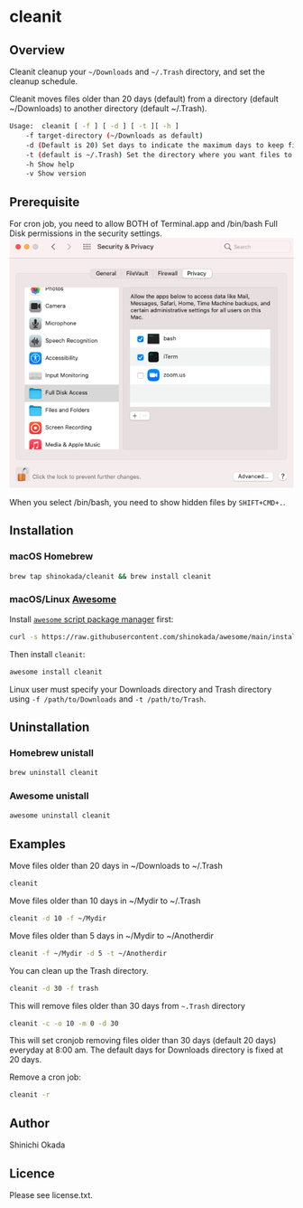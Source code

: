 # cleanit

## Overview

Cleanit cleanup your `~/Downloads` and `~/.Trash` directory, and set the cleanup schedule.

Cleanit moves files older than 20 days (default) from a directory (default ~/Downloads) to another directory (default ~/.Trash).

```sh
Usage:  cleanit [ -f ] [ -d ] [ -t ][ -h ]
    -f target-directory (~/Downloads as default) 
    -d (Default is 20) Set days to indicate the maximum days to keep files. 
    -t (default is ~/.Trash) Set the directory where you want files to move to. 
    -h Show help
    -v Show version
```

## Prerequisite

For cron job, you need to allow BOTH of Terminal.app and /bin/bash Full Disk permissions in the security settings. ![security](https://raw.githubusercontent.com/shinokada/cleanit/main/images/bash-full-disk-access.png)

When you select /bin/bash, you need to show hidden files by `SHIFT+CMD+.`.

## Installation

### macOS Homebrew

```sh
brew tap shinokada/cleanit && brew install cleanit
```

### macOS/Linux [Awesome](https://github.com/shinokada/awesome)

Install [`awesome` script package manager](https://github.com/shinokada/awesome) first:

```sh
curl -s https://raw.githubusercontent.com/shinokada/awesome/main/install | bash -s install
```

Then install `cleanit`:

```sh
awesome install cleanit
```

Linux user must specify your Downloads directory and Trash directory using `-f /path/to/Downloads` and `-t /path/to/Trash`.

## Uninstallation

### Homebrew unistall

```sh
brew uninstall cleanit
```

### Awesome unistall

```sh
awesome uninstall cleanit
```

## Examples

Move files older than 20 days in ~/Downloads to ~/.Trash

```sh
cleanit
```

Move files older than 10 days in ~/Mydir to ~/.Trash

```sh
cleanit -d 10 -f ~/Mydir
```

Move files older than 5 days in ~/Mydir to ~/Anotherdir

```sh
cleanit -f ~/Mydir -d 5 -t ~/Anotherdir
```

You can clean up the Trash directory.

```sh
cleanit -d 30 -f trash
```

This will remove files older than 30 days from `~.Trash` directory

```sh
cleanit -c -o 10 -m 0 -d 30
```

This will set cronjob removing files older than 30 days (default 20 days) everyday at 8:00 am. The default days for Downloads directory is fixed at 20 days.

Remove a cron job:

```sh
cleanit -r
```

## Author

Shinichi Okada

## Licence

Please see license.txt.

